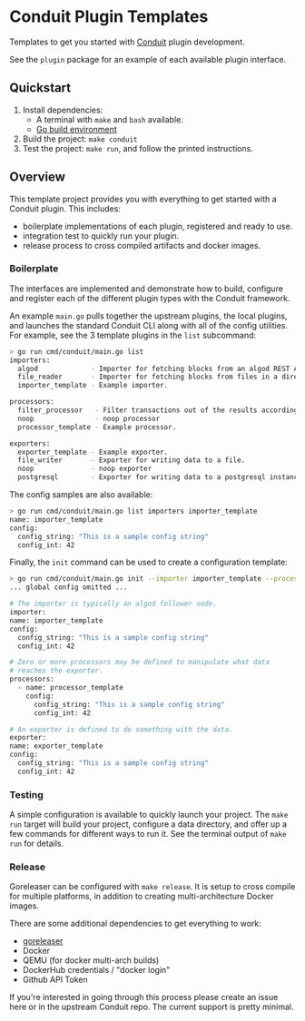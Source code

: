 # Conduit Plugin Templates

Templates to get you started with [Conduit](https://github.com/algorand/conduit) plugin development.

See the `plugin` package for an example of each available plugin interface.

## Quickstart

1. Install dependencies:
    * A terminal with `make` and `bash` available.
    * [Go build environment](https://go.dev/doc/install)
2. Build the project: `make conduit`
3. Test the project: `make run`, and follow the printed instructions.


## Overview

This template project provides you with everything to get started with a
Conduit plugin. This includes:
* boilerplate implementations of each plugin, registered and ready to use.
* integration test to quickly run your plugin.
* release process to cross compiled artifacts and docker images.

### Boilerplate

The interfaces are implemented and demonstrate how to build, configure and
register each of the different plugin types with the Conduit framework.

An example `main.go` pulls together the upstream plugins, the local plugins,
and launches the standard Conduit CLI along with all of the config utilities.
For example, see the 3 template plugins in the `list` subcommand:
```bash
> go run cmd/conduit/main.go list
importers:
  algod             - Importer for fetching blocks from an algod REST API.
  file_reader       - Importer for fetching blocks from files in a directory created by the 'file_writer' plugin.
  importer_template - Example importer.

processors:
  filter_processor   - Filter transactions out of the results according to a configurable pattern.
  noop               - noop processor
  processor_template - Example processor.

exporters:
  exporter_template - Example exporter.
  file_writer       - Exporter for writing data to a file.
  noop              - noop exporter
  postgresql        - Exporter for writing data to a postgresql instance.
```

The config samples are also available:
```bash
> go run cmd/conduit/main.go list importers importer_template
name: importer_template
config:
  config_string: "This is a sample config string"
  config_int: 42
```

Finally, the `init` command can be used to create a configuration template:
```bash
> go run cmd/conduit/main.go init --importer importer_template --processors processor_template --exporter exporter_template
... global config omitted ...

# The importer is typically an algod follower node.
importer:
name: importer_template
config:
  config_string: "This is a sample config string"
  config_int: 42

# Zero or more processors may be defined to manipulate what data
# reaches the exporter.
processors:
  - name: processor_template
    config:
      config_string: "This is a sample config string"
      config_int: 42

# An exporter is defined to do something with the data.
exporter:
name: exporter_template
config:
  config_string: "This is a sample config string"
  config_int: 42
```

### Testing

A simple configuration is available to quickly launch your project. The
`make run` target will build your project, configure a data directory, and
offer up a few commands for different ways to run it. See the terminal output
of `make run` for details.

### Release

Goreleaser can be configured with `make release`. It is setup to cross compile
for multiple platforms, in addition to creating multi-architecture Docker
images.

There are some additional dependencies to get everything to work:
* [goreleaser](https://goreleaser.com/install/)
* Docker
* QEMU (for docker multi-arch builds)
* DockerHub credentials / "docker login"
* Github API Token

If you're interested in going through this process please create an issue here
or in the upstream Conduit repo. The current support is pretty minimal.
